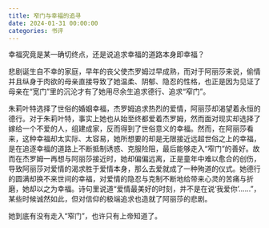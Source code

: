 ```yaml
---
title: 窄门与幸福的追寻
date: 2024-01-31 00:00:00
categories: 书评
---
```

幸福究竟是某一确切终点，还是说追求幸福的道路本身即幸福？

悲剧诞生自不幸的家庭，早年的丧父使杰罗姆过早成熟，而对于阿丽莎来说，偷情并且纵身于肉欲的母亲直接导致了她温柔、阴郁、隐忍的性格，也正是因为见证了母亲在“宽门”里的沉沦才有了她用尽余生追求德行、追求“窄门”。

朱莉叶特选择了世俗的婚姻幸福，杰罗姆追求热烈的爱情，阿丽莎却渴望着永恒的德行。对于朱莉叶特，事实上她也从始至终都爱着杰罗姆，然而面对现实却选择了嫁给一个不爱的人，组建成家，反而得到了世俗意义的幸福。然而，在阿丽莎看来，这种幸福却太实际、太容易，她所想要的却是无限接近远超世俗之上的幸福，是在追逐幸福的道路上不断抵制诱惑、克服险阻，最后能够走入“窄门”的善好。故而在杰罗姆一再想与阿丽莎接近时，她却偏偏远离，正是童年中难以愈合的创伤，导致阿丽莎对爱情的渴求胜于爱情本身，那么去爱就成了一种殉道的仪式。她德行的圆满却换不来世间的幸福，对爱情的隐忍与克制不断地给带来心灵的苦痛与折磨，她却以之为幸福。诗句里说道“爱情最美好的时刻，并不是在说‘我爱你’……”，某些时候诚然如此，但对信仰的极端追求也造就了阿丽莎的悲剧。

她到底有没有走入“窄门”，也许只有上帝知道了。